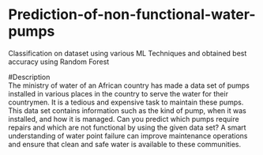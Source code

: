 # Prediction-of-non-functional-water-pumps
Classification on dataset using various ML Techniques and obtained best accuracy using Random Forest

#Description  
The ministry of water of an African country has made a data set of pumps installed in various places in the country to serve the water for their countrymen. It is a tedious and expensive task to maintain these pumps. This data set contains information such as the kind of pump, when it was installed, and how it is managed. Can you predict which pumps require repairs and which are not functional by using the given data set? A smart understanding of water point failure can improve maintenance operations and ensure that clean and safe water is available to these communities.
